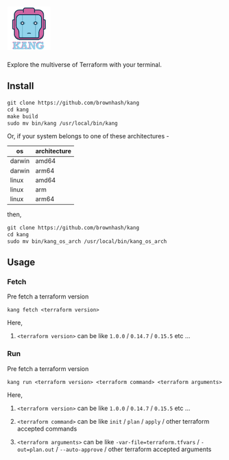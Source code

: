 # <img src="./docs/images/kang_logo.png" width="20%" height="20%" alt="Kang" title="Explore the multiverse of Terraform with your terminal">

Explore the multiverse of Terraform with your terminal.

## Install

```shell script
git clone https://github.com/brownhash/kang
cd kang
make build
sudo mv bin/kang /usr/local/bin/kang
```

Or, if your system belongs to one of these architectures -

| os | architecture |
|--- | -------------|
| darwin | amd64 |
| darwin | arm64 |
| linux | amd64 |
| linux | arm |
| linux | arm64 |

then,

```shell script
git clone https://github.com/brownhash/kang
cd kang
sudo mv bin/kang_os_arch /usr/local/bin/kang_os_arch
```

## Usage

### Fetch

Pre fetch a terraform version

```shell script
kang fetch <terraform version>
```

Here,

1. `<terraform version>` can be like `1.0.0` / `0.14.7` / `0.15.5` etc ...

### Run

Pre fetch a terraform version

```shell script
kang run <terraform version> <terraform command> <terraform arguments>
```

Here,

1. `<terraform version>` can be like `1.0.0` / `0.14.7` / `0.15.5` etc ...

2. `<terraform command>` can be like `init` / `plan` / `apply` / other terraform accepted commands

3. `<terraform arguments>` can be like `-var-file=terraform.tfvars` / `-out=plan.out` / `--auto-approve` / other terraform accepted arguments
